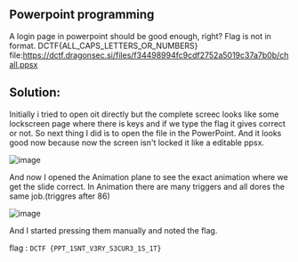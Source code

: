 ## Powerpoint programming
A login page in powerpoint should be good enough, right?
Flag is not in format. DCTF{ALL_CAPS_LETTERS_OR_NUMBERS}
file:https://dctf.dragonsec.si/files/f34498994fc9cdf2752a5019c37a7b0b/chall.ppsx

## Solution:
Initially i tried to open oit directly but the complete screec looks like some lockscreen page where there is keys and if we type the flag it gives correct or not.
So next thing I did is to open the file in the PowerPoint. And it looks good now because now the screen isn't locked it like a editable ppsx.

![image](https://user-images.githubusercontent.com/78896740/118482768-d1245880-b732-11eb-8dc6-ede9653434c4.png)

And now I opened the Animation plane to see the exact animation where we get the slide correct. In Animation there are many triggers and all dores the same job.(triggres after 86)

![image](https://user-images.githubusercontent.com/78896740/118482931-0761d800-b733-11eb-8be1-cf90f5666645.png)

And I started pressing them manually and noted the flag.

 flag : `DCTF {PPT_1SNT_V3RY_S3CUR3_1S_1T}`
